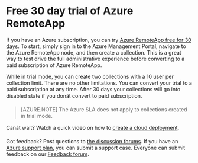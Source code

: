 
<properties
    pageTitle="Free 30 day trial of Azure RemoteApp"
    description="Check out the 30 day trial for Azure RemoteApp."
    services="remoteapp"
    documentationCenter=""
    authors="lizap"
    manager="mbaldwin" />

<tags
	ms.service="remoteapp"
	ms.date="08/12/2015"
	wacn.date=""/>



# Free 30 day trial of Azure RemoteApp

If you have an Azure subscription, you can try [Azure RemoteApp free for 30 days](https://www.remoteapp.windowsazure.cn/en/tour.aspx). To start, simply sign in to the Azure Management Portal, navigate to the Azure RemoteApp node, and then create a collection. This is a great way to test drive the full administrative experience before converting to a paid subscription of Azure RemoteApp.  

While in trial mode, you can create two collections with a 10 user per collection limit. There are no other limitations. You can convert your trial to a paid subscription at any time. After 30 days your collections will go into disabled state if you donât convert to paid subscription.

>[AZURE.NOTE] The Azure SLA does not apply to collections created in trial mode.  

Canât wait? Watch a quick video on how to [create a cloud deployment](http://azure.microsoft.com/documentation/videos/azure-remoteapp-cloud-deployment-overview/).

Got feedback? Post questions to [the discussion forums](http://feedback.azure.com/forums/247748-azure-remoteapp). If you have an [Azure support plan](http://azure.microsoft.com/support/plans/), you can submit a support case. Everyone can submit feedback on our [Feedback forum](http://feedback.azure.com/forums/247748-azure-remoteapp).  
